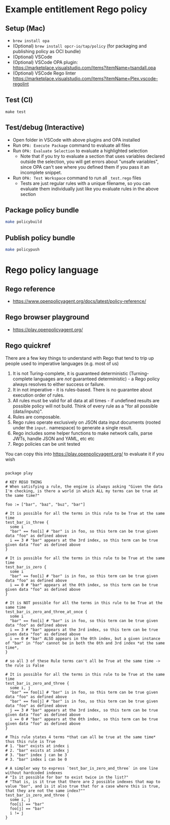 # Example entitlement Rego policy

## Setup (Mac)

- `brew install opa`
- (Optional) `brew install opcr-io/tap/policy` (for packaging and publishing policy as OCI bundle)
- (Optional) VSCode
- (Optional) VSCode OPA plugin: https://marketplace.visualstudio.com/items?itemName=tsandall.opa
- (Optional) VSCode Rego linter https://marketplace.visualstudio.com/items?itemName=Plex.vscode-regolint

## Test (CI)

`make test`

## Test/debug (Interactive)

- Open folder in VSCode with above plugins and OPA installed
- Run `OPA: Execute Package` command to evaluate all files
- Run `OPA: Evaluate Selection` to evaluate a highlighted selection
  - Note that if you try to evaluate a section that uses variables declared outside the selection, you will get errors about "unsafe variables", since OPA can't see where you defined them if you pass it an incomplete snippet.
- Run `OPA: Test Workspace` command to run all `_test.rego` files
  - Tests are just regular rules with a unique filename, so you can evaluate them individually just like you evaluate rules in the above section
  
## Package policy bundle

``` sh
make policybuild
```

## Publish policy bundle

``` sh
make policypush
```

# Rego policy language

## Rego reference

- https://www.openpolicyagent.org/docs/latest/policy-reference/
 
## Rego browser playground

- https://play.openpolicyagent.org/

## Rego quickref
There are a few key things to understand with Rego that tend to trip up people used to imperative languages (e.g. most of us)

1. It is not Turing-complete, it is guaranteed deterministic (Turning-complete languages are *not* guaranteed deterministic) - a Rego policy always resolves to either success or failure.
1. It in not imperative - it is rules-based. There is no guarantee about execution order of rules.
1. All rules must be valid for all data at all times - if undefined results are possible policy will not build. Think of every rule as a "for all possible (data/inputs)".
1. Rules are composable.
1. Rego rules operate exclusively on JSON data input documents (rooted under the `input.` namespace) to generate a single result.
1. Rego includes some helper functions to make network calls, parse JWTs, handle JSON and YAML, etc etc
1. Rego policies can be unit tested


You can copy this into https://play.openpolicyagent.org/ to evaluate it if you wish

``` rego

package play

# KEY REGO THING
# When satisfying a rule, the engine is always asking "Given the data I'm checking, is there a world in which ALL my terms can be true at the same time?"

foo := ["bar", "baz", "buz", "bar"]

# It is possible for all the terms in this rule to be True at the same time
test_bar_is_three {
  some i
  "bar" == foo[i] # "bar" is in foo, so this term can be true given data "foo" as defined above
  i == 3 # "bar" appears at the 3rd index, so this term can be true given data "foo" as defined above
}

# It is possible for all the terms in this rule to be True at the same time
test_bar_is_zero {
  some i
  "bar" == foo[i] # "bar" is in foo, so this term can be true given data "foo" as defined above
  i == 0 # "bar" appears at the 0th index, so this term can be true given data "foo" as defined above
}

# It is NOT possible for all the terms in this rule to be True at the same time
test_bar_is_zero_and_three_at_once {
  some i
  "bar" == foo[i] # "bar" is in foo, so this term can be true given data "foo" as defined above
  i == 3 # "bar" appears at the 3rd index, so this term can be true given data "foo" as defined above
  i == 0 # "bar" ALSO appears in the 0th index, but a given instance of "bar" in "foo" cannot be in both the 0th and 3rd index *at the same time*,
}

# so all 3 of these Rule terms can't all be True at the same time -> the rule is False

# It is possible for all the terms in this rule to be True at the same time
test_bar_is_zero_and_three {
  some i, j
  "bar" == foo[i] # "bar" is in foo, so this term can be true given data "foo" as defined above
  "bar" == foo[j] # "bar" is in foo, so this term can be true given data "foo" as defined above
  j == 3 # "bar" appears at the 3rd index, so this term can be true given data "foo" as defined above
  i == 0 # "bar" appears at the 0th index, so this term can be true given data "foo" as defined above
}

# This rule states 4 terms *that can all be true at the same time* thus this rule is True
# 1. "bar" exists at index i
# 2. "bar" exists at index j
# 3. "bar" index j can be 3
# 3. "bar" index i can be 0

# A simpler way to express `test_bar_is_zero_and_three` in one line without hardcoded indexes
# "Is it possible for bar to exist twice in the list?"
# "That is, is it true that there are 2 possible indexes that map to value "bar", and is it also true that for a case where this is true, that they are not the same index?""
test_bar_is_zero_and_three {
  some i, j
  foo[i] == "bar"
  foo[j] == "bar"
  i != j
}
```
